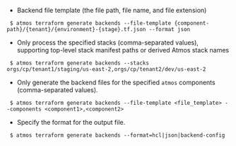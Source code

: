 - Backend file template (the file path, file name, and file extension)

```
 $ atmos terraform generate backends --file-template {component-path}/{tenant}/{environment}-{stage}.tf.json --format json
```
- Only process the specified stacks (comma-separated values), supporting top-level stack manifest paths or derived Atmos stack names

```
 $ atmos terraform generate backends --stacks orgs/cp/tenant1/staging/us-east-2,orgs/cp/tenant2/dev/us-east-2
```

- Only generate the backend files for the specified `atmos` components (comma-separated values).

```
 $ atmos terraform generate backends --file-template <file_template> --components <component1>,<component2>
```

- Specify the format for the output file.

```
 $ atmos terraform generate backends --format=hcl|json|backend-config
```
